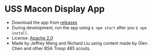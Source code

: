 # USS Macon Display App

- Download the app from [releases](https://github.com/t485/USSMaconDisplay/releases)
- During development, run the app using `$ npm start` after you `$ npm install`.
- License: [Apache 2.0](LICENSE.md)
- Made by Jeffrey Meng and Richard Liu using content made by Glen Chen and other BSA Troop 485 scouts.
